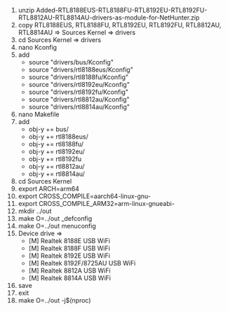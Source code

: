 
1.  unzip Added-RTL8188EUS-RTL8188FU-RTL8192EU-RTL8192FU-RTL8812AU-RTL8814AU-drivers-as-module-for-NetHunter.zip
2.  copy RTL8188EUS, RTL8188FU, RTL8192EU, RTL8192FU, RTL8812AU, RTL8814AU => Sources Kernel => drivers
3.  cd Sources Kernel => drivers
4.  nano Kconfig
5.  add
    - source "drivers/bus/Kconfig"
    - source "drivers/rtl8188eus/Kconfig"
    - source "drivers/rtl8188fu/Kconfig"
    - source "drivers/rtl8192eu/Kconfig"
    - source "drivers/rtl8192fu/Kconfig"
    - source "drivers/rtl8812au/Kconfig"
    - source "drivers/rtl8814au/Kconfig"
6.  nano Makefile
7.  add
    - obj-y					+= bus/
    - obj-y					+= rtl8188eus/
    - obj-y					+= rtl8188fu/
    - obj-y					+= rtl8192eu/
    - obj-y					+= rtl8192fu
    - obj-y					+= rtl8812au/
    - obj-y					+= rtl8814au/
8.  cd Sources Kernel
9.  export ARCH=arm64
10.  export CROSS_COMPILE=aarch64-linux-gnu-
11.  export CROSS_COMPILE_ARM32=arm-linux-gnueabi- 
12. mkdir ../out
13. make O=../out _defconfig
14. make O=../out menuconfig
15. Device drive => 
    - [M] Realtek 8188E USB WiFi
    - [M] Realtek 8188F USB WiFi
    - [M] Realtek 8192E USB WiFi
    - [M] Realtek 8192F/8725AU USB WiFi
    - [M] Realtek 8812A USB WiFi
    - [M] Realtek 8814A USB WiFi
16. save  
17. exit
18. make O=../out -j$(nproc)
